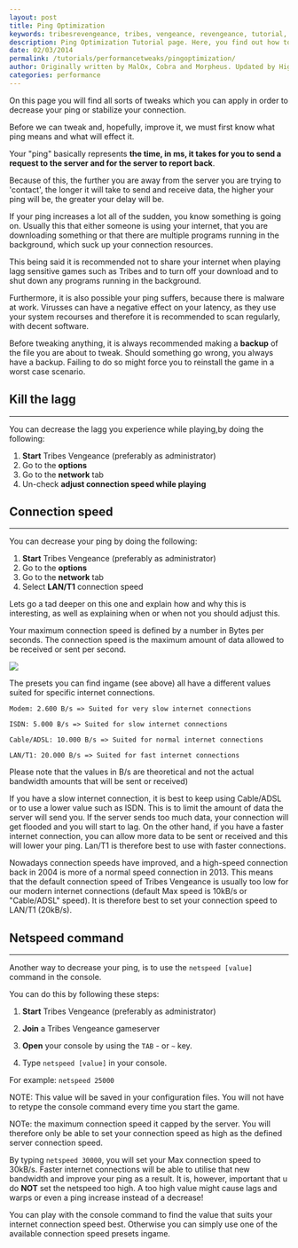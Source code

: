 ```yaml
---
layout: post
title: Ping Optimization
keywords: tribesrevengeance, tribes, vengeance, revengeance, tutorial, guide, ping, optimization, improve, latency, network, speed, netspeed,
description: Ping Optimization Tutorial page. Here, you find out how to improve your ingame ping!
date: 02/03/2014
permalink: /tutorials/performancetweaks/pingoptimization/
author: Originally written by MalOx, Cobra and Morpheus. Updated by HighDive.
categories: performance
---
```


On this page you will find all sorts of tweaks which you can apply in order to decrease your ping or stabilize your connection.

  

Before we can tweak and, hopefully, improve it, we must first know what ping means and what will effect it.

  

Your "ping" basically represents **the time, in ms, it takes for you to send a request to the server and for the server to report back**.

Because of this, the further you are away from the server you are trying to 'contact', the longer it will take to send and receive data, the higher your ping will be, the greater your delay will be.

  

If your ping increases a lot all of the sudden, you know something is going on. Usually this that either someone is using your internet, that you are downloading something or that there are multiple programs running in the background, which suck up your connection resources.

This being said it is recommended not to share your internet when playing lagg sensitive games such as Tribes and to turn off your download and to shut down any programs running in the background.

Furthermore, it is also possible your ping suffers, because there is malware at work. Virusses can have a negative effect on your latency, as they use your system recourses and therefore it is recommended to scan regularly, with decent software.

Before tweaking anything, it is always recommended making a **backup** of the file you are about to tweak. Should something go wrong, you always have a backup. Failing to do so might force you to reinstall the game in a worst case scenario.

  

## Kill the lagg

* * *

You can decrease the lagg you experience while playing,by doing the following:

1. **Start** Tribes Vengeance (preferably as administrator)
2. Go to the **options**
3. Go to the **network** tab
4. Un-check **adjust connection speed while playing**
  

## Connection speed

* * *

You can decrease your ping by doing the following:

1. **Start** Tribes Vengeance (preferably as administrator)
2. Go to the **options**
3. Go to the **network** tab
4. Select **LAN/T1** connection speed
  

Lets go a tad deeper on this one and explain how and why this is interesting, as well as explaining when or when not you should adjust this.

  

Your maximum connection speed is defined by a number in Bytes per seconds. The connection speed is the maximum amount of data allowed to be received or sent per second.

 ![](pingpic1.jpg)

The presets you can find ingame (see above) all have a different values suited for specific internet connections.

  
```
Modem: 2.600 B/s => Suited for very slow internet connections

ISDN: 5.000 B/s => Suited for slow internet connections

Cable/ADSL: 10.000 B/s => Suited for normal internet connections

LAN/T1: 20.000 B/s => Suited for fast internet connections
```

  

Please note that the values in B/s are theoretical and not the actual bandwidth amounts that will be sent or received)

  

If you have a slow internet connection, it is best to keep using Cable/ADSL or to use a lower value such as ISDN. This is to limit the amount of data the server will send you. If the server sends too much data, your connection will get flooded and you will start to lag. On the other hand, if you have a faster internet connection, you can allow more data to be sent or received and this will lower your ping. Lan/T1 is therefore best to use with faster connections.

  

Nowadays connection speeds have improved, and a high-speed connection back in 2004 is more of a normal speed connection in 2013. This means that the default connection speed of Tribes Vengeance is usually too low for our modern internet connections (default Max speed is 10kB/s or "Cable/ADSL" speed). It is therefore best to set your connection speed to LAN/T1 (20kB/s).

  

## Netspeed command

* * *

Another way to decrease your ping, is to use the `netspeed [value]` command in the console.

You can do this by following these steps:

1. **Start** Tribes Vengeance (preferably as administrator)
2. **Join** a Tribes Vengeance gameserver 
3. **Open** your console by using the `TAB` - or `~` key.

4. Type `netspeed [value]` in your console.

For example: `netspeed 25000`

NOTE: This value will be saved in your configuration files. You will not have to retype the console command every time you start the game.

NOTe: the maximum connection speed it capped by the server. You will therefore only be able to set your connection speed as high as the defined server connection speed.

  

By typing `netspeed 30000`, you will set your Max connection speed to 30kB/s. Faster internet connections will be able to utilise that new bandwidth and improve your ping as a result. It is, however, important that u do **NOT** set the netspeed too high. A too high value might cause lags and warps or even a ping increase instead of a decrease!

  

You can play with the console command to find the value that suits your internet connection speed best. Otherwise you can simply use one of the available connection speed presets ingame.
